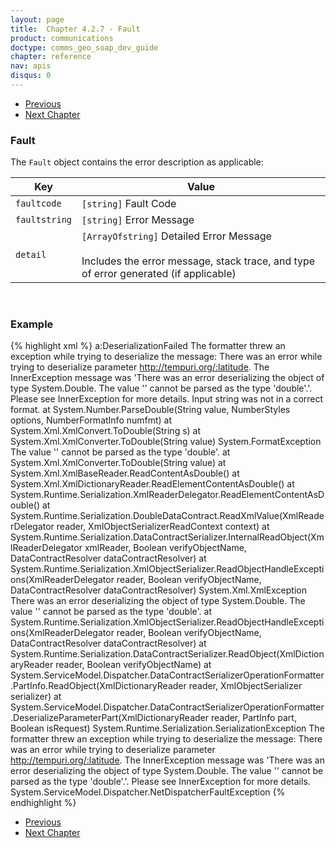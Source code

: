 ```yaml
---
layout: page
title:  Chapter 4.2.7 - Fault
product: communications
doctype: comms_geo_soap_dev_guide
chapter: reference
nav: apis
disqus: 0
---
```


<ul class="pager">
  <li class="previous"><a href="/communications/dev-guide_geo_soap/reference/get-server-time-response"><i class="glyphicon glyphicon-chevron-left"></i>Previous</a></li>
  <li class="next"><a href="/communications/dev-guide_geo_soap/geocode-offline/">Next Chapter<i class="glyphicon glyphicon-chevron-right"></i></a></li>
</ul>

<h3>Fault</h3>

The <code>Fault</code> object contains the error description as applicable:

<div class="mobile-table">
  <table class="styled-table">
    <thead>
      <tr>
        <th>Key</th>
        <th>Value</th>
      </tr>
    </thead>
    <tbody>
      <tr>
        <td><code>faultcode</code></td>
        <td><code>[string]</code> Fault Code</td>
      </tr>
      <tr>
        <td><code>faultstring</code></td>
        <td><code>[string]</code> Error Message</td>
      </tr>
      <tr>
        <td><code>detail</code></td>
        <td><code>[ArrayOfstring]</code> Detailed Error Message
        <br/><br/>
        Includes the error message, stack trace, and type of error generated (if applicable)
    </tbody>
  </table>
</div>
<br/>

<h3>Example</h3>

{% highlight xml %}
<Fault>
  <faultcode xmlns:a="http://schemas.microsoft.com/net/2005/12/windowscommunicationfoundation/dispatcher">a:DeserializationFailed</faultcode>
  <faultstring xml:lang="en-US">The formatter threw an exception while trying to deserialize the message: There was an error while trying to deserialize parameter http://tempuri.org/:latitude. The InnerException message was 'There was an error deserializing the object of type System.Double. The value '' cannot be parsed as the type 'double'.'.  Please see InnerException for more details.</faultstring>
  <detail>
    <ExceptionDetail xmlns="http://schemas.datacontract.org/2004/07/System.ServiceModel" xmlns:i="http://www.w3.org/2001/XMLSchema-instance">
      <HelpLink i:nil="true"/>
      <InnerException>
        <HelpLink i:nil="true"/>
        <InnerException>
          <HelpLink i:nil="true"/>
          <InnerException>
            <HelpLink i:nil="true"/>
            <InnerException i:nil="true"/>
            <Message>Input string was not in a correct format.</Message>
            <StackTrace>at System.Number.ParseDouble(String value, NumberStyles options, NumberFormatInfo numfmt)
              at System.Xml.XmlConvert.ToDouble(String s)
              at System.Xml.XmlConverter.ToDouble(String value)</StackTrace>
            <Type>System.FormatException</Type>
          </InnerException>
          <Message>The value '' cannot be parsed as the type 'double'.</Message>
          <StackTrace>at System.Xml.XmlConverter.ToDouble(String value)
          at System.Xml.XmlBaseReader.ReadContentAsDouble()
          at System.Xml.XmlDictionaryReader.ReadElementContentAsDouble()
          at System.Runtime.Serialization.XmlReaderDelegator.ReadElementContentAsDouble()
          at System.Runtime.Serialization.DoubleDataContract.ReadXmlValue(XmlReaderDelegator reader, XmlObjectSerializerReadContext context)
          at System.Runtime.Serialization.DataContractSerializer.InternalReadObject(XmlReaderDelegator xmlReader, Boolean verifyObjectName, DataContractResolver dataContractResolver)
          at System.Runtime.Serialization.XmlObjectSerializer.ReadObjectHandleExceptions(XmlReaderDelegator reader, Boolean verifyObjectName, DataContractResolver dataContractResolver)</StackTrace>
          <Type>System.Xml.XmlException</Type>
        </InnerException>
        <Message>There was an error deserializing the object of type System.Double. The value '' cannot be parsed as the type 'double'.</Message>
        <StackTrace>at System.Runtime.Serialization.XmlObjectSerializer.ReadObjectHandleExceptions(XmlReaderDelegator reader, Boolean verifyObjectName, DataContractResolver dataContractResolver)
        at System.Runtime.Serialization.DataContractSerializer.ReadObject(XmlDictionaryReader reader, Boolean verifyObjectName)
        at System.ServiceModel.Dispatcher.DataContractSerializerOperationFormatter.PartInfo.ReadObject(XmlDictionaryReader reader, XmlObjectSerializer serializer)
        at System.ServiceModel.Dispatcher.DataContractSerializerOperationFormatter.DeserializeParameterPart(XmlDictionaryReader reader, PartInfo part, Boolean isRequest)</StackTrace>
        <Type>System.Runtime.Serialization.SerializationException</Type>
      </InnerException>
      <Message>The formatter threw an exception while trying to deserialize the message: There was an error while trying to deserialize parameter http://tempuri.org/:latitude. The InnerException message was 'There was an error deserializing the object of type System.Double. The value '' cannot be parsed as the type 'double'.'.  Please see InnerException for more details.</Message>
      <StackTrace><![CDATA[at System.ServiceModel.Dispatcher.DataContractSerializerOperationFormatter.DeserializeParameterPart(XmlDictionaryReader reader, PartInfo part, Boolean isRequest)
      at System.ServiceModel.Dispatcher.DataContractSerializerOperationFormatter.DeserializeParameter(XmlDictionaryReader reader, PartInfo part, Boolean isRequest)
      at System.ServiceModel.Dispatcher.DataContractSerializerOperationFormatter.DeserializeParameters(XmlDictionaryReader reader, PartInfo[] parts, Object[] parameters, Boolean isRequest)
      at System.ServiceModel.Dispatcher.DataContractSerializerOperationFormatter.DeserializeBody(XmlDictionaryReader reader, MessageVersion version, String action, MessageDescription messageDescription, Object[] parameters, Boolean isRequest)
      at System.ServiceModel.Dispatcher.OperationFormatter.DeserializeBodyContents(Message message, Object[] parameters, Boolean isRequest)
      at System.ServiceModel.Dispatcher.OperationFormatter.DeserializeRequest(Message message, Object[] parameters)
      at System.ServiceModel.Dispatcher.DispatchOperationRuntime.DeserializeInputs(MessageRpc& rpc)
      at System.ServiceModel.Dispatcher.DispatchOperationRuntime.InvokeBegin(MessageRpc& rpc)
      at System.ServiceModel.Dispatcher.ImmutableDispatchRuntime.ProcessMessage5(MessageRpc& rpc)
      at System.ServiceModel.Dispatcher.ImmutableDispatchRuntime.ProcessMessage41(MessageRpc& rpc)
      at System.ServiceModel.Dispatcher.ImmutableDispatchRuntime.ProcessMessage4(MessageRpc& rpc)
      at System.ServiceModel.Dispatcher.ImmutableDispatchRuntime.ProcessMessage31(MessageRpc& rpc)
      at System.ServiceModel.Dispatcher.ImmutableDispatchRuntime.ProcessMessage3(MessageRpc& rpc)
      at System.ServiceModel.Dispatcher.ImmutableDispatchRuntime.ProcessMessage2(MessageRpc& rpc)
      at System.ServiceModel.Dispatcher.ImmutableDispatchRuntime.ProcessMessage11(MessageRpc& rpc)
      at System.ServiceModel.Dispatcher.ImmutableDispatchRuntime.ProcessMessage1(MessageRpc& rpc)
      at System.ServiceModel.Dispatcher.MessageRpc.Process(Boolean isOperationContextSet)]]></StackTrace>
      <Type>System.ServiceModel.Dispatcher.NetDispatcherFaultException</Type>
    </ExceptionDetail>
  </detail>
</Fault>
{% endhighlight %}

<ul class="pager">
  <li class="previous"><a href="/communications/dev-guide_geo_soap/reference/get-server-time-response"><i class="glyphicon glyphicon-chevron-left"></i>Previous</a></li>
  <li class="next"><a href="/communications/dev-guide_geo_soap/geocode-offline/">Next Chapter<i class="glyphicon glyphicon-chevron-right"></i></a></li>
</ul>